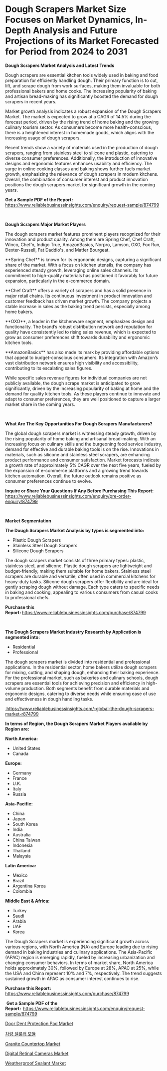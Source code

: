 <p><h1>Dough Scrapers Market Size Focuses on Market Dynamics, In-Depth Analysis and Future Projections of its Market Forecasted for Period from 2024 to 2031</h1></p><p><strong>Dough Scrapers Market Analysis and Latest Trends</strong></p>
<p><p>Dough scrapers are essential kitchen tools widely used in baking and food preparation for efficiently handling dough. Their primary function is to cut, lift, and scrape dough from work surfaces, making them invaluable for both professional bakers and home cooks. The increasing popularity of baking and artisan bread-making has significantly boosted the demand for dough scrapers in recent years.</p><p>Market growth analysis indicates a robust expansion of the Dough Scrapers Market. The market is expected to grow at a CAGR of 14.5% during the forecast period, driven by the rising trend of home baking and the growing culinary tourism sector. As consumers become more health-conscious, there is a heightened interest in homemade goods, which aligns with the increasing usage of dough scrapers.</p><p>Recent trends show a variety of materials used in the production of dough scrapers, ranging from stainless steel to silicone and plastic, catering to diverse consumer preferences. Additionally, the introduction of innovative designs and ergonomic features enhances usability and efficiency. The surge in online cooking classes and baking shows further fuels market growth, emphasizing the relevance of dough scrapers in modern kitchens. Overall, the combination of consumer interest and product innovation positions the dough scrapers market for significant growth in the coming years.</p></p>
<p><strong>Get a Sample PDF of the Report:&nbsp;</strong> <a href="https://www.reliablebusinessinsights.com/enquiry/request-sample/874799">https://www.reliablebusinessinsights.com/enquiry/request-sample/874799</a></p>
<p>&nbsp;</p>
<p><strong>Dough Scrapers Major Market Players</strong></p>
<p><p>The dough scrapers market features prominent players recognized for their innovation and product quality. Among them are Spring Chef, Chef Craft, Winco, Chef’n, Indigo True, AmazonBasics, Norpro, Lamson, OXO, Fox Run, Dexter-Russell, Fat Daddio's, and Matfer Bourgeat.</p><p>**Spring Chef** is known for its ergonomic designs, capturing a significant share of the market. With a focus on kitchen utensils, the company has experienced steady growth, leveraging online sales channels. Its commitment to high-quality materials has positioned it favorably for future expansion, particularly in the e-commerce domain.</p><p>**Chef Craft** offers a variety of scrapers and has a solid presence in major retail chains. Its continuous investment in product innovation and customer feedback has driven market growth. The company projects a stable increase in sales as the baking trend persists, especially among home bakers.</p><p>**OXO**, a leader in the kitchenware segment, emphasizes design and functionality. The brand’s robust distribution network and reputation for quality have consistently led to rising sales revenue, which is expected to grow as consumer preferences shift towards durability and ergonomic kitchen tools. </p><p>**AmazonBasics** has also made its mark by providing affordable options that appeal to budget-conscious consumers. Its integration with Amazon’s vast distribution network ensures high visibility and accessibility, contributing to its escalating sales figures.</p><p>While specific sales revenue figures for individual companies are not publicly available, the dough scrape market is anticipated to grow significantly, driven by the increasing popularity of baking at home and the demand for quality kitchen tools. As these players continue to innovate and adapt to consumer preferences, they are well positioned to capture a larger market share in the coming years.</p></p>
<p>&nbsp;</p>
<p><strong>What Are The Key Opportunities For Dough Scrapers Manufacturers?</strong></p>
<p><p>The global dough scrapers market is witnessing steady growth, driven by the rising popularity of home baking and artisanal bread-making. With an increasing focus on culinary skills and the burgeoning food service industry, demand for effective and durable baking tools is on the rise. Innovations in materials, such as silicone and stainless steel scrapers, are enhancing product performance and consumer satisfaction. Market forecasts indicate a growth rate of approximately 5% CAGR over the next five years, fueled by the expansion of e-commerce platforms and a growing trend towards kitchen automation. Overall, the future outlook remains positive as consumer preferences continue to evolve.</p></p>
<p><strong>Inquire or Share Your Questions If Any Before Purchasing This Report:</strong> <a href="https://www.reliablebusinessinsights.com/enquiry/pre-order-enquiry/874799">https://www.reliablebusinessinsights.com/enquiry/pre-order-enquiry/874799</a></p>
<p>&nbsp;</p>
<p><strong>Market Segmentation</strong></p>
<p><strong>The Dough Scrapers Market Analysis by types is segmented into:</strong></p>
<p><ul><li>Plastic Dough Scrapers</li><li>Stainless Steel Dough Scrapers</li><li>Silicone Dough Scrapers</li></ul></p>
<p><p>The dough scrapers market consists of three primary types: plastic, stainless steel, and silicone. Plastic dough scrapers are lightweight and budget-friendly, making them suitable for home bakers. Stainless steel scrapers are durable and versatile, often used in commercial kitchens for heavy-duty tasks. Silicone dough scrapers offer flexibility and are ideal for gently scraping dough without damage. Each type caters to specific needs in baking and cooking, appealing to various consumers from casual cooks to professional chefs.</p></p>
<p><strong>Purchase this Report:&nbsp;</strong><a href="https://www.reliablebusinessinsights.com/purchase/874799">https://www.reliablebusinessinsights.com/purchase/874799</a></p>
<p>&nbsp;</p>
<p><strong>The Dough Scrapers Market Industry Research by Application is segmented into:</strong></p>
<p><ul><li>Residential</li><li>Professional</li></ul></p>
<p><p>The dough scrapers market is divided into residential and professional applications. In the residential sector, home bakers utilize dough scrapers for mixing, cutting, and shaping dough, enhancing their baking experience. For the professional market, such as bakeries and culinary schools, dough scrapers are essential tools for achieving precision and efficiency in high-volume production. Both segments benefit from durable materials and ergonomic designs, catering to diverse needs while ensuring ease of use and effectiveness in dough handling tasks.</p></p>
<p><a href="https://www.reliablebusinessinsights.com/-global-the-dough-scrapers-market-r874799">&nbsp;https://www.reliablebusinessinsights.com/-global-the-dough-scrapers-market-r874799</a></p>
<p><strong>In terms of Region, the Dough Scrapers Market Players available by Region are:</strong></p>
<p>
    <p> <strong> North America: </strong>
        <ul>
            <li>United States</li>
            <li>Canada</li>
        </ul>
        </p> 
    <p> <strong> Europe: </strong>
        <ul>
            <li>Germany</li>
            <li>France</li>
            <li>U.K.</li>
            <li>Italy</li>
            <li>Russia</li>
        </ul>
        </p> 
    <p> <strong> Asia-Pacific: </strong>
        <ul>
            <li>China</li>
            <li>Japan</li>
            <li>South Korea</li>
            <li>India</li>
            <li>Australia</li>
            <li>China Taiwan</li>
            <li>Indonesia</li>
            <li>Thailand</li>
            <li>Malaysia</li>
        </ul>
        </p> 
    <p> <strong> Latin America: </strong>
        <ul>
            <li>Mexico</li>
            <li>Brazil</li>
            <li>Argentina Korea</li>
            <li>Colombia</li>
        </ul>
        </p> 
    <p> <strong> Middle East & Africa: </strong>
        <ul>
            <li>Turkey</li>
            <li>Saudi</li>
            <li>Arabia</li>
            <li>UAE</li>
            <li>Korea</li>
        </ul>
    </p>
    </p>
<p><p>The Dough Scrapers market is experiencing significant growth across various regions, with North America (NA) and Europe leading due to rising demand in baking industries and culinary applications. The Asia-Pacific (APAC) region is emerging rapidly, fueled by increasing urbanization and changing consumer behaviors. In terms of market share, North America holds approximately 30%, followed by Europe at 28%, APAC at 25%, while the USA and China represent 10% and 7%, respectively. The trend suggests sustained growth in APAC as consumer interest continues to rise.</p></p>
<p><strong>Purchase this Report: </strong><a href="https://www.reliablebusinessinsights.com/purchase/874799">https://www.reliablebusinessinsights.com/purchase/874799</a></p>
<p>&nbsp;<strong>Get a Sample PDF of the Report:&nbsp;&nbsp;</strong><a href="https://www.reliablebusinessinsights.com/enquiry/request-sample/874799">https://www.reliablebusinessinsights.com/enquiry/request-sample/874799</a></p>
<p><strong></strong></p>
<p><p><a href="https://github.com/Annahawkins697/Market-Research-Report-List-1/blob/main/door-dent-protection-pad-market.md">Door Dent Protection Pad Market</a></p><p><a href="https://medium.com/@darianswift1922_33282/vehicle-cellular-module-market-%EC%9D%98-%EA%B8%80%EB%A1%9C%EB%B2%8C-%EC%8B%9C%EC%9E%A5-%EA%B0%9C%EC%9A%94%EB%8A%94-%EC%A0%84-%EC%84%B8%EA%B3%84-%EB%B0%8F-%EC%A3%BC%EC%9A%94-%EC%8B%9C%EC%9E%A5%EC%9D%98-%EC%82%B0%EC%97%85%EC%97%90-%EC%98%81%ED%96%A5%EC%9D%84-%EB%AF%B8%EC%B9%98%EB%8A%94-%EC%A3%BC%EC%9A%94-%ED%8A%B8%EB%A0%8C%EB%93%9C%EC%97%90-%EB%8C%80%ED%95%9C-%EB%8F%85%ED%8A%B9%ED%95%9C-%EA%B4%80%EC%A0%90%EC%9D%84-%EC%A0%9C%EA%B3%B5%ED%95%A9%EB%8B%88%EB%8B%A4-2b82a3081faa">차량 셀룰러 모듈</a></p><p><a href="https://medium.com/@foyazahmed1999_69116/the-granite-countertop-market-prioritizes-cost-control-and-efficiency-enhancement-7582a34651e3">Granite Countertop Market</a></p><p><a href="https://www.linkedin.com/pulse/insights-digital-retinal-cameras-market-players-size-geographical-otlpe?trackingId=wRSoUTUHRrGPi0LHTlVZeQ%3D%3D">Digital Retinal Cameras Market</a></p><p><a href="https://issuu.com/reportprime-2/docs/weatherproof-sealant-market-size-20_0e7aef5535eb52">Weatherproof Sealant Market</a></p></p>